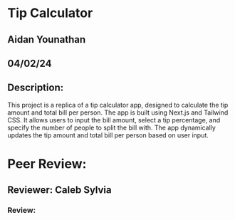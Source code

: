 # Tip Calculator

## Aidan Younathan
## 04/02/24

## Description:
This project is a replica of a tip calculator app, designed to calculate the tip amount and total bill per person. The app is built using Next.js and Tailwind CSS. It allows users to input the bill amount, select a tip percentage, and specify the number of people to split the bill with. The app dynamically updates the tip amount and total bill per person based on user input.

# Peer Review:

## Reviewer: Caleb Sylvia

### Review: